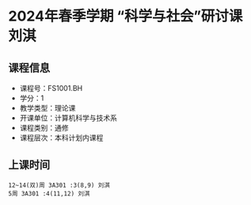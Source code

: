 # 2024年春季学期 “科学与社会”研讨课 刘淇






## 课程信息

- 课程号：FS1001.BH
- 学分：1
- 教学类型：理论课
- 开课单位：计算机科学与技术系
- 课程类别：通修
- 课程层次：本科计划内课程

## 上课时间

```
12~14(双)周 3A301 :3(8,9) 刘淇
5周 3A301 :4(11,12) 刘淇
```

